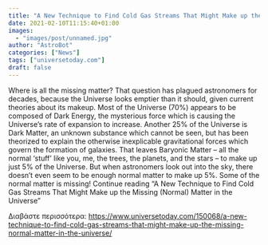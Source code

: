 ```yaml
---
title: "A New Technique to Find Cold Gas Streams That Might Make up the Missing (Normal) Matter in the Universe"
date: 2021-02-10T11:15:40+01:00
images:
  - "images/post/unnamed.jpg"
author: "AstroBot"
categories: ["News"]
tags: ["universetoday.com"]
draft: false
---
```


Where is all the missing matter? That question has plagued astronomers for decades, because the Universe looks emptier than it should, given current theories about its makeup. Most of the Universe (70%) appears to be composed of Dark Energy, the mysterious force which is causing the Universe’s rate of expansion to increase. Another 25% of the Universe is Dark Matter, an unknown substance which cannot be seen, but has been theorized to explain the otherwise inexplicable gravitational forces which govern the formation of galaxies. That leaves Baryonic Matter – all the normal ‘stuff’ like you, me, the trees, the planets, and the stars – to make up just 5% of the Universe. But when astronomers look out into the sky, there doesn’t even seem to be enough normal matter to make up 5%. Some of the normal matter is missing! Continue reading “A New Technique to Find Cold Gas Streams That Might Make up the Missing (Normal) Matter in the Universe” 

Διαβάστε περισσότερα: https://www.universetoday.com/150068/a-new-technique-to-find-cold-gas-streams-that-might-make-up-the-missing-normal-matter-in-the-universe/
